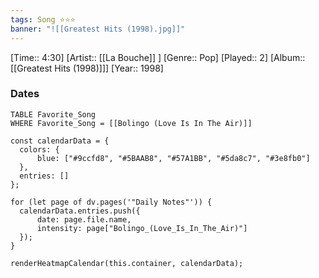 ```yaml
---
tags: Song ⭐⭐⭐ 
banner: "![[Greatest Hits (1998).jpg]]"
---
```

[Time:: 4:30]
[Artist:: [[La Bouche]] ]
[Genre:: Pop]
[Played:: 2]
[Album:: [[Greatest Hits (1998)]]]
[Year:: 1998]
### Dates
````dataview
TABLE Favorite_Song
WHERE Favorite_Song = [[Bolingo (Love Is In The Air)]]
````
  ```dataviewjs
const calendarData = { 
	colors: { 
		blue: ["#9ccfd8", "#5BAAB8", "#57A1BB", "#5da8c7", "#3e8fb0"] 
	}, 
	entries: [] 
}; 

for (let page of dv.pages('"Daily Notes"')) { 
	calendarData.entries.push({ 
		date: page.file.name, 
		intensity: page["Bolingo_(Love_Is_In_The_Air)"]
	}); 
} 

renderHeatmapCalendar(this.container, calendarData);
```
